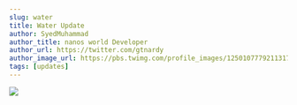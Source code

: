 ```yaml
---
slug: water
title: Water Update
author: SyedMuhammad
author_title: nanos world Developer
author_url: https://twitter.com/gtnardy
author_image_url: https://pbs.twimg.com/profile_images/1250107779211317248/k-1Xqm9b_400x400.jpg
tags: [updates]
---
```



![](https://i.imgur.com/ycT1S51.jpg)